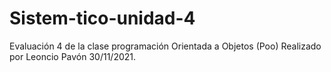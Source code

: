 # Sistem-tico-unidad-4
Evaluación 4 de la clase programación Orientada a Objetos (Poo)
Realizado por Leoncio Pavón 30/11/2021.
